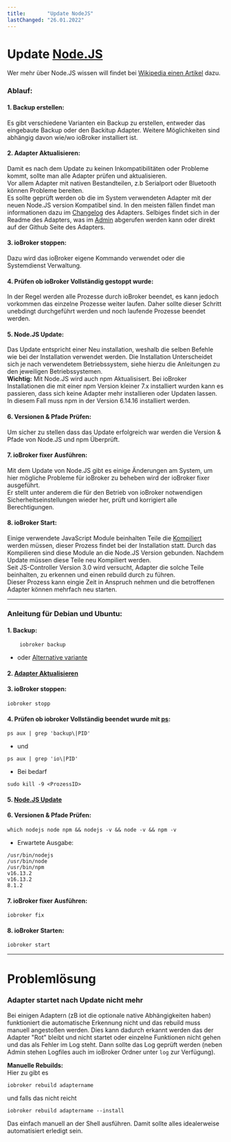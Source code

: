 ```yaml
---
title:       "Update NodeJS"
lastChanged: "26.01.2022"
---
```


# Update [Node.JS](https://nodejs.org/)
 
Wer mehr über Node.JS wissen will findet bei [Wikipedia einen Artikel](https://de.wikipedia.org/wiki/Node.js) dazu.

### Ablauf:
#### 1. __Backup erstellen:__  
Es gibt verschiedene Varianten ein Backup zu erstellen, entweder das eingebaute Backup oder den Backitup Adapter. 
Weitere Möglichkeiten sind abhängig davon wie/wo ioBroker installiert ist.  
  
#### 2. __Adapter Aktualisieren:__  
Damit es nach dem Update zu keinen Inkompatibilitäten oder Probleme kommt, sollte man alle Adapter prüfen und aktualisieren.  
Vor allem Adapter mit nativen Bestandteilen, z.b Serialport oder Bluetooth können Probleme bereiten.  
Es sollte geprüft werden ob die im System verwendeten Adapter mit der neuen Node.JS version Kompatibel sind. In den meisten fällen findet man informationen dazu im [Changelog](TBD) des Adapters. Selbiges findet sich in der Readme des Adapters, was im [Admin](https://www.iobroker.net/#de/documentation/admin/README.md) abgerufen werden kann oder direkt auf der Github Seite des Adapters.  
  
#### 3. __ioBroker stoppen:__  
Dazu wird das ioBroker eigene Kommando verwendet oder die Systemdienst Verwaltung.  

#### 4. __Prüfen ob ioBroker Vollständig gestoppt wurde:__  
In der Regel werden alle Prozesse durch ioBroker beendet, es kann jedoch vorkommen das einzelne Prozesse weiter laufen.  Daher sollte dieser Schritt unebdingt durchgeführt werden und noch laufende Prozesse beendet werden.  
  
#### 5. __Node.JS Update:__  
Das Update entspricht einer Neu installation, weshalb die selben Befehle wie bei der Installation verwendet werden.
Die Installation Unterscheidet sich je nach verwendetem Betriebssystem, siehe hierzu die Anleitungen zu den jeweiligen Betriebssystemen.  
**Wichtig:** Mit Node.JS wird auch npm Aktualisisert. Bei ioBroker Installationen die mit einer npm Version kleiner 7.x installiert wurden kann es passieren, dass sich keine Adapter mehr installieren oder Updaten lassen.  In diesem Fall muss npm in der Version 6.14.16 installiert werden.  
  
#### 6. __Versionen & Pfade Prüfen:__  
Um sicher zu stellen dass das Update erfolgreich war werden die Version & Pfade von Node.JS und npm Überprüft.   
  
#### 7. __ioBroker fixer Ausführen:__  
 Mit dem Update von Node.JS gibt es einige Änderungen am System, um hier mögliche Probleme für ioBroker zu beheben wird der ioBroker fixer ausgeführt.  
 Er stellt unter anderem die für den Betrieb von ioBroker notwendigen Sicherheitseinstellungen wieder her, prüft und korrigiert alle Berechtigungen.  
   
#### 8. __ioBroker Start:__  
Einige verwendete JavaScript Module beinhalten Teile die [Kompiliert](https://de.wikipedia.org/wiki/Compiler) werden müssen, dieser Prozess findet bei der Installation statt. Durch das Kompilieren sind diese Module an die Node.JS Version gebunden.
Nachdem Update müssen diese Teile neu Kompiliert werden.  
Seit JS-Controller Version 3.0 wird versucht, Adapter die solche Teile beinhalten, zu erkennen und einen rebuild durch zu führen.  
Dieser Prozess kann eingie Zeit in Anspruch nehmen und die betroffenen Adapter können mehrfach neu starten.

----

### Anleitung für Debian und Ubuntu: 
#### 1. Backup:  
```
    iobroker backup 
```
- oder  [Alternative variante](https://www.iobroker.net/#de/documentation/config/backup.md)

#### 2. [Adapter Aktualisieren](https://www.iobroker.net/#de/documentation/tutorial/adapter.md?upgradeeinesadapters)  
  
#### 3. ioBroker stoppen: 
```
iobroker stopp
```  
  
#### 4. Prüfen ob iobroker Vollständig beendet wurde mit [ps](https://wiki.ubuntuusers.de/ps/):   
```
ps aux | grep 'backup\|PID'
```  
- und
```
ps aux | grep 'io\|PID'
```
- Bei bedarf
```
sudo kill -9 <ProzessID>
```  
  
#### 5. [Node.JS Update](https://github.com/nodesource/distributions#installation-instructions)  
  
#### 6. Versionen & Pfade Prüfen:  
```
which nodejs node npm && nodejs -v && node -v && npm -v
```  
- Erwartete Ausgabe:  
```
/usr/bin/nodejs
/usr/bin/node
/usr/bin/npm
v16.13.2
v16.13.2
8.1.2
```
  
#### 7. ioBroker fixer Ausführen:  
```
iobroker fix
```  
  
 #### 8. ioBroker Starten:  
 ```
 iobroker start
 ``` 
---
# Problemlösung

### Adapter startet nach Update nicht mehr
Bei einigen Adaptern (zB iot die optionale native Abhängigkeiten haben) funktioniert die automatische Erkennung nicht und das rebuild muss manuell angestoßen werden. Dies kann dadurch erkannt werden das der Adapter "Rot" bleibt und nicht startet oder einzelne Funktionen nicht gehen und das als Fehler im Log steht. Dann sollte das Log geprüft werden (neben Admin stehen Logfiles auch im ioBroker Ordner unter `log` zur Verfügung).

__Manuelle Rebuilds:__  
Hier zu gibt es 
```
iobroker rebuild adaptername
``` 
und falls das nicht reicht 
```
iobroker rebuild adaptername --install
```  
Das einfach manuell an der Shell ausführen. Damit sollte alles idealerweise automatisiert erledigt sein.
